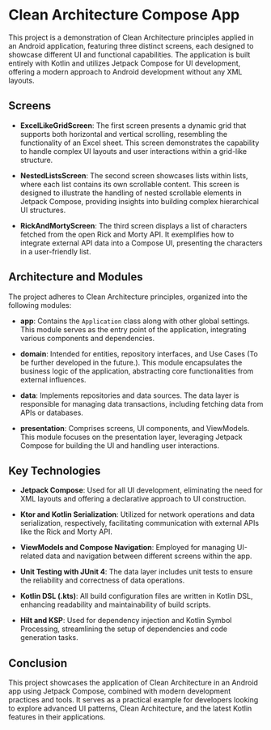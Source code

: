 # Clean Architecture Compose App

This project is a demonstration of Clean Architecture principles applied in an Android application, featuring three distinct screens, each
designed to showcase different UI and functional capabilities. The application is built entirely with Kotlin and utilizes Jetpack Compose
for UI development, offering a modern approach to Android development without any XML layouts.

## Screens

- **ExcelLikeGridScreen**: The first screen presents a dynamic grid that supports both horizontal and vertical scrolling, resembling the
  functionality of an Excel sheet. This screen demonstrates the capability to handle complex UI layouts and user interactions within a
  grid-like structure.

- **NestedListsScreen**: The second screen showcases lists within lists, where each list contains its own scrollable content. This screen is
  designed to illustrate the handling of nested scrollable elements in Jetpack Compose, providing insights into building complex
  hierarchical UI structures.

- **RickAndMortyScreen**: The third screen displays a list of characters fetched from the open Rick and Morty API. It exemplifies how to
  integrate external API data into a Compose UI, presenting the characters in a user-friendly list.

## Architecture and Modules

The project adheres to Clean Architecture principles, organized into the following modules:

- **app**: Contains the `Application` class along with other global settings. This module serves as the entry point of the application,
  integrating various components and dependencies.

- **domain**: Intended for entities, repository interfaces, and Use Cases (To be further developed in the future.). This module encapsulates
  the business logic of the application, abstracting core functionalities from external influences.

- **data**: Implements repositories and data sources. The data layer is responsible for managing data transactions, including fetching data
  from APIs or databases.

- **presentation**: Comprises screens, UI components, and ViewModels. This module focuses on the presentation layer, leveraging Jetpack
  Compose for building the UI and handling user interactions.

## Key Technologies

- **Jetpack Compose**: Used for all UI development, eliminating the need for XML layouts
  and offering a declarative approach to UI construction.

- **Ktor and Kotlin Serialization**: Utilized for network operations and data serialization, respectively,
  facilitating communication with external APIs like the Rick and Morty API.

- **ViewModels and Compose Navigation**: Employed for managing UI-related data and navigation between different screens within the app.

- **Unit Testing with JUnit 4**: The data layer includes unit tests to ensure the reliability and correctness of data operations.

- **Kotlin DSL (.kts)**: All build configuration files are written in Kotlin DSL, enhancing readability and maintainability of
  build scripts.

- **Hilt and KSP**: Used for dependency injection and Kotlin Symbol Processing,
  streamlining the setup of dependencies and code generation tasks.

## Conclusion

This project showcases the application of Clean Architecture in an Android app using Jetpack Compose, combined with modern development
practices and tools. It serves as a practical example for developers looking to explore advanced UI patterns, Clean Architecture, and the
latest Kotlin features in their applications.
